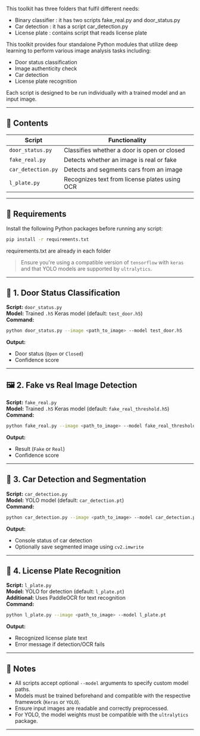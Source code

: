 This toolkit has three folders that fulfil different needs:
- Binary classifier : it has two scripts fake_real.py and door_status.py 
- Car detection : it has a script car_detection.py 
- License plate : contains script that reads license plate


This toolkit provides four standalone Python modules that utilize deep learning to perform various image analysis tasks including:
- Door status classification
- Image authenticity check
- Car detection
- License plate recognition

Each script is designed to be run individually with a trained model and an input image.

---

## 📁 Contents

| Script | Functionality |
|--------|---------------|
| `door_status.py` | Classifies whether a door is open or closed |
| `fake_real.py` | Detects whether an image is real or fake |
| `car_detection.py` | Detects and segments cars from an image |
| `l_plate.py` | Recognizes text from license plates using OCR |

---

## 🔧 Requirements

Install the following Python packages before running any script:

```bash
pip install -r requirements.txt
```

requirements.txt are already in each folder


> Ensure you're using a compatible version of `tensorflow` with `keras` and that YOLO models are supported by `ultralytics`.

---

## 🚪 1. Door Status Classification

**Script:** `door_status.py`  
**Model:** Trained `.h5` Keras model (default: `test_door.h5`)  
**Command:**

```bash
python door_status.py --image <path_to_image> --model test_door.h5
```

**Output:**
- Door status (`Open` or `Closed`)
- Confidence score

---

## 🖼️ 2. Fake vs Real Image Detection

**Script:** `fake_real.py`  
**Model:** Trained `.h5` Keras model (default: `fake_real_threshold.h5`)  
**Command:**

```bash
python fake_real.py --image <path_to_image> --model fake_real_threshold.h5
```

**Output:**
- Result (`Fake` or `Real`)
- Confidence score

---

## 🚗 3. Car Detection and Segmentation

**Script:** `car_detection.py`  
**Model:** YOLO model (default: `car_detection.pt`)  
**Command:**

```bash
python car_detection.py --image <path_to_image> --model car_detection.pt
```

**Output:**
- Console status of car detection
- Optionally save segmented image using `cv2.imwrite`

---

## 🔢 4. License Plate Recognition

**Script:** `l_plate.py`  
**Model:** YOLO for detection (default: `l_plate.pt`)  
**Additional:** Uses PaddleOCR for text recognition  
**Command:**

```bash
python l_plate.py --image <path_to_image> --model l_plate.pt
```

**Output:**
- Recognized license plate text
- Error message if detection/OCR fails

---

## 📌 Notes

- All scripts accept optional `--model` arguments to specify custom model paths.
- Models must be trained beforehand and compatible with the respective framework (`Keras` or `YOLO`).
- Ensure input images are readable and correctly preprocessed.
- For YOLO, the model weights must be compatible with the `ultralytics` package.

---

